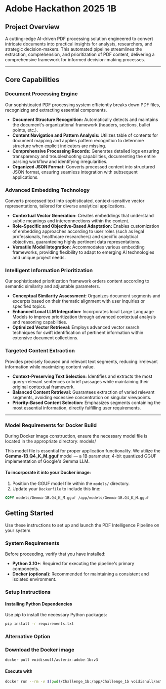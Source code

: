
# Adobe Hackathon 2025 1B

## Project Overview

A cutting-edge AI-driven PDF processing solution engineered to convert intricate documents into practical insights for analysts, researchers, and strategic decision-makers. This automated pipeline streamlines the extraction, comprehension, and prioritization of PDF content, delivering a comprehensive framework for informed decision-making processes.

---

## Core Capabilities

### Document Processing Engine
Our sophisticated PDF processing system efficiently breaks down PDF files, recognizing and extracting essential components.
- **Document Structure Recognition:** Automatically detects and maintains the document's organizational framework (headers, sections, bullet points, etc.).
- **Content Navigation and Pattern Analysis:** Utilizes table of contents for document mapping and applies pattern recognition to determine structure when explicit indicators are missing.
- **Comprehensive Processing Records:** Generates detailed logs ensuring transparency and troubleshooting capabilities, documenting the entire parsing workflow and identifying irregularities.
- **Organized JSON Format:** Converts processed content into structured JSON format, ensuring seamless integration with subsequent applications.

### Advanced Embedding Technology
Converts processed text into sophisticated, context-sensitive vector representations, tailored for diverse analytical applications.
- **Contextual Vector Generation:** Creates embeddings that understand subtle meanings and interconnections within the content.
- **Role-Specific and Objective-Based Adaptation:** Enables customization of embedding approaches according to user roles (such as legal professionals, healthcare researchers) and specific analytical objectives, guaranteeing highly pertinent data representations.
- **Versatile Model Integration:** Accommodates various embedding frameworks, providing flexibility to adapt to emerging AI technologies and unique project needs.

### Intelligent Information Prioritization
Our sophisticated prioritization framework orders content according to semantic similarity and adjustable parameters.
- **Conceptual Similarity Assessment:** Organizes document segments and excerpts based on their thematic alignment with user inquiries or specified topics.
- **Enhanced Local LLM Integration:** Incorporates local Large Language Models to improve prioritization through advanced contextual analysis and reasoning capabilities.
- **Optimized Vector Retrieval:** Employs advanced vector search techniques for swift identification of pertinent information within extensive document collections.

### Targeted Content Extraction
Provides precisely focused and relevant text segments, reducing irrelevant information while maximizing content value.
- **Context-Preserving Text Selection:** Identifies and extracts the most query-relevant sentences or brief passages while maintaining their original contextual framework.
- **Balanced Content Retrieval:** Guarantees extraction of varied relevant segments, avoiding excessive concentration on singular viewpoints.
- **Priority-Based Content Selection:** Emphasizes segments containing the most essential information, directly fulfilling user requirements.

---

### Model Requirements for Docker Build

During Docker image construction, ensure the necessary model file is located in the appropriate directory:
models/

This model file is essential for proper application functionality. We utilize the **Gemma-1B.Q4_K_M.gguf** model — a 1B parameter, 4-bit quantized GGUF implementation of Google's Gemma LLM.

#### To incorporate it into your Docker image:

1. Position the GGUF model file within the `models/` directory.
2. Update your `Dockerfile` to include this line:

```dockerfile
COPY models/Gemma-1B.Q4_K_M.gguf /app/models/Gemma-1B.Q4_K_M.gguf
```


## Getting Started

Use these instructions to set up and launch the PDF Intelligence Pipeline on your system.

### System Requirements
Before proceeding, verify that you have installed:
- **Python 3.10+**: Required for executing the pipeline's primary components.
- **Docker (optional)**: Recommended for maintaining a consistent and isolated environment.

### Setup Instructions

#### Installing Python Dependencies
Use pip to install the necessary Python packages:
```bash
pip install -r requirements.txt
```
### Alternative Option

### Download the Docker image
```bash
docker pull voidisnull/asterix-adobe-1b:v3
```
#### Execute with
```bash
docker run --rm -v $(pwd)/Challenge_1b:/app/Challenge_1b voidisnull/asterix-adobe-1b:v3
```
